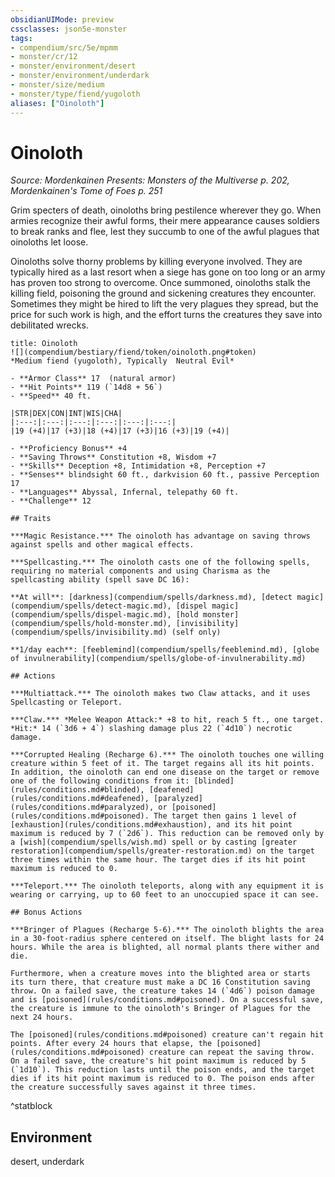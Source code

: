 ```yaml
---
obsidianUIMode: preview
cssclasses: json5e-monster
tags:
- compendium/src/5e/mpmm
- monster/cr/12
- monster/environment/desert
- monster/environment/underdark
- monster/size/medium
- monster/type/fiend/yugoloth
aliases: ["Oinoloth"]
---
```

# Oinoloth
*Source: Mordenkainen Presents: Monsters of the Multiverse p. 202, Mordenkainen's Tome of Foes p. 251*  

Grim specters of death, oinoloths bring pestilence wherever they go. When armies recognize their awful forms, their mere appearance causes soldiers to break ranks and flee, lest they succumb to one of the awful plagues that oinoloths let loose.

Oinoloths solve thorny problems by killing everyone involved. They are typically hired as a last resort when a siege has gone on too long or an army has proven too strong to overcome. Once summoned, oinoloths stalk the killing field, poisoning the ground and sickening creatures they encounter. Sometimes they might be hired to lift the very plagues they spread, but the price for such work is high, and the effort turns the creatures they save into debilitated wrecks.

```ad-statblock
title: Oinoloth
![](compendium/bestiary/fiend/token/oinoloth.png#token)
*Medium fiend (yugoloth), Typically  Neutral Evil*

- **Armor Class** 17  (natural armor)
- **Hit Points** 119 (`14d8 + 56`)
- **Speed** 40 ft.

|STR|DEX|CON|INT|WIS|CHA|
|:---:|:---:|:---:|:---:|:---:|:---:|
|19 (+4)|17 (+3)|18 (+4)|17 (+3)|16 (+3)|19 (+4)|

- **Proficiency Bonus** +4
- **Saving Throws** Constitution +8, Wisdom +7
- **Skills** Deception +8, Intimidation +8, Perception +7
- **Senses** blindsight 60 ft., darkvision 60 ft., passive Perception 17
- **Languages** Abyssal, Infernal, telepathy 60 ft.
- **Challenge** 12

## Traits

***Magic Resistance.*** The oinoloth has advantage on saving throws against spells and other magical effects.

***Spellcasting.*** The oinoloth casts one of the following spells, requiring no material components and using Charisma as the spellcasting ability (spell save DC 16):

**At will**: [darkness](compendium/spells/darkness.md), [detect magic](compendium/spells/detect-magic.md), [dispel magic](compendium/spells/dispel-magic.md), [hold monster](compendium/spells/hold-monster.md), [invisibility](compendium/spells/invisibility.md) (self only)

**1/day each**: [feeblemind](compendium/spells/feeblemind.md), [globe of invulnerability](compendium/spells/globe-of-invulnerability.md)

## Actions

***Multiattack.*** The oinoloth makes two Claw attacks, and it uses Spellcasting or Teleport.

***Claw.*** *Melee Weapon Attack:* +8 to hit, reach 5 ft., one target. *Hit:* 14 (`3d6 + 4`) slashing damage plus 22 (`4d10`) necrotic damage.

***Corrupted Healing (Recharge 6).*** The oinoloth touches one willing creature within 5 feet of it. The target regains all its hit points. In addition, the oinoloth can end one disease on the target or remove one of the following conditions from it: [blinded](rules/conditions.md#blinded), [deafened](rules/conditions.md#deafened), [paralyzed](rules/conditions.md#paralyzed), or [poisoned](rules/conditions.md#poisoned). The target then gains 1 level of [exhaustion](rules/conditions.md#exhaustion), and its hit point maximum is reduced by 7 (`2d6`). This reduction can be removed only by a [wish](compendium/spells/wish.md) spell or by casting [greater restoration](compendium/spells/greater-restoration.md) on the target three times within the same hour. The target dies if its hit point maximum is reduced to 0.

***Teleport.*** The oinoloth teleports, along with any equipment it is wearing or carrying, up to 60 feet to an unoccupied space it can see.

## Bonus Actions

***Bringer of Plagues (Recharge 5-6).*** The oinoloth blights the area in a 30-foot-radius sphere centered on itself. The blight lasts for 24 hours. While the area is blighted, all normal plants there wither and die.

Furthermore, when a creature moves into the blighted area or starts its turn there, that creature must make a DC 16 Constitution saving throw. On a failed save, the creature takes 14 (`4d6`) poison damage and is [poisoned](rules/conditions.md#poisoned). On a successful save, the creature is immune to the oinoloth's Bringer of Plagues for the next 24 hours.

The [poisoned](rules/conditions.md#poisoned) creature can't regain hit points. After every 24 hours that elapse, the [poisoned](rules/conditions.md#poisoned) creature can repeat the saving throw. On a failed save, the creature's hit point maximum is reduced by 5 (`1d10`). This reduction lasts until the poison ends, and the target dies if its hit point maximum is reduced to 0. The poison ends after the creature successfully saves against it three times.
```
^statblock

## Environment

desert, underdark